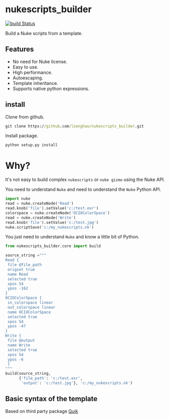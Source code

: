 # nukescripts_builder
[![build Status](https://travis-ci.com/loonghao/nukescripts_builder.svg?branch=master)](https://travis-ci.com/loonghao/nukescripts_builder)

Build a Nuke scripts from a template.

Features
--------
- No need for Nuke license.
- Easy to use.
- High performance.
- Autoescaping.
- Template inheritance.
- Supports native python expressions.

install
-------
Clone from github.
```cmd
git clone https://github.com/loonghao/nukescripts_builder.git
```
Install package.
```cmd
python setup.py install
```

Why?
====
It's not easy to build complex `nukescripts` or `nuke gizmo` using the Nuke API.

You need to understand `Nuke` and need to understand the `Nuke` Python API.

```python
import nuke
read = nuke.createNode('Read')
read.knob('file').setValue('c:/test.exr')
colorspace = nuke.createNode('OCIOColorSpace')
read = nuke.createNode('Write')
read.knob('file').setValue('c:/test.jpg')
nuke.scriptSave('c:/my_nukescripts.nk')
```

You just need to understand `Nuke` and know a little bit of Python.

```python
from nukescripts_builder.core import build

source_string ="""
Read {
 file @file_path
 origset true
 name Read
 selected true
 xpos 54
 ypos -162
}
OCIOColorSpace {
 in_colorspace linear
 out_colorspace linear
 name OCIOColorSpace
 selected true
 xpos 54
 ypos -47
}
Write {
 file @output
 name Write
 selected true
 xpos 54
 ypos -6
 }
"""
build(source_string,
      {'file_path': 'c:/test.exr',
       'output': 'c:/test.jpg'}, 'c:/my_nukescripts.nk')
```

Basic syntax of the template
----------------------------
Based on third party package [Quik](https://github.com/avelino/quik/blob/master/README.rst)

